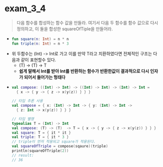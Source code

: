 exam_3_4
===
> 다음 함수를 합성하는 함수 값을 만들라. 여기서 다음 두 함수를 함수 값으로 다시 정의하고, 이 둘을 합성한 squareOfTiple을 만들어라.
  * ```kotlin
    fun square(n: Int) = n * n
    fun triple(n: Int) = n * 3
* 위 두함수는 (Int) -> Int로 가고 이를 만약 T라고 치환하였다면 전체적인 구조는 다음과 같이 표현할수 있다.
  * (T) -> (T) -> T
  * **쉽게 말해서 Int를 받아 Int를 반환하는 함수가 반환한값이 결과적으로 다시 인자가 되어서 들어가는 헝태다**
* ```kotlin
  val compose: ((Int) -> Int) -> ((Int) -> Int) -> (Int) -> Int =
    { x -> { y -> { z -> x(y(z)) } } }
    
  // 타입 추론 사용
  val compose = { x: (Int) -> Int -> { y: (Int) -> Int ->
    { z: Int -> x(y(z)) } } } 

  // 타입 별명
  typealias T = (Int) -> Int
  val compose: (T) -> (T)  -> T = { x -> { y -> { z -> x(y(z)) } } }
  val square: T = { it * it }
  val triple: T = { it * 3 }
  // triple이 먼저 적용되고 square가 적용된다.
  val squareOfTriple = compose(sqaure)(triple) 
  println(squareOfTriple(2))
  // result:
  // 36
